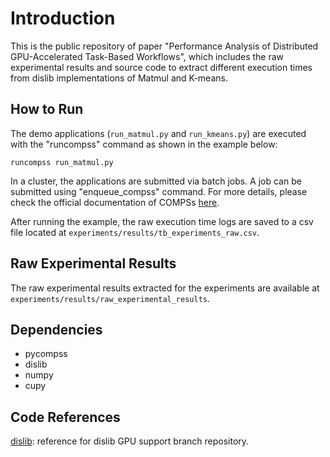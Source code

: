# Introduction
This is the public repository of paper "Performance Analysis of Distributed GPU-Accelerated Task-Based Workflows", which includes the raw experimental results and source code to extract different execution times from dislib implementations of Matmul and K-means.

## How to Run
The demo applications (```run_matmul.py``` and ```run_kmeans.py```) are executed with the "runcompss" command as shown in the example below:
```
runcompss run_matmul.py
```
In a cluster, the applications are submitted via batch jobs. A job can be submitted using "enqueue_compss" command. For more details, please check the official documentation of COMPSs [here](https://compss-doc.readthedocs.io/en/stable/index.html).

After running the example, the raw execution time logs are saved to a csv file located at ```experiments/results/tb_experiments_raw.csv```.

## Raw Experimental Results
The raw experimental results extracted for the experiments are available at ```experiments/results/raw_experimental_results```.

## Dependencies
- pycompss
- dislib
- numpy
- cupy

## Code References
[dislib](https://github.com/bsc-wdc/dislib/tree/gpu-support): reference for dislib GPU support branch repository.

